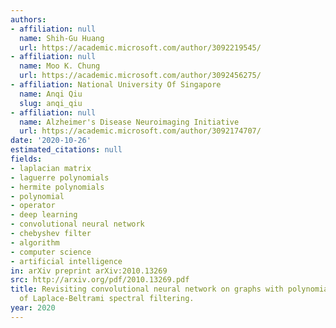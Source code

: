 ```yaml
---
authors:
- affiliation: null
  name: Shih-Gu Huang
  url: https://academic.microsoft.com/author/3092219545/
- affiliation: null
  name: Moo K. Chung
  url: https://academic.microsoft.com/author/3092456275/
- affiliation: National University Of Singapore
  name: Anqi Qiu
  slug: anqi_qiu
- affiliation: null
  name: Alzheimer's Disease Neuroimaging Initiative
  url: https://academic.microsoft.com/author/3092174707/
date: '2020-10-26'
estimated_citations: null
fields:
- laplacian matrix
- laguerre polynomials
- hermite polynomials
- polynomial
- operator
- deep learning
- convolutional neural network
- chebyshev filter
- algorithm
- computer science
- artificial intelligence
in: arXiv preprint arXiv:2010.13269
src: http://arxiv.org/pdf/2010.13269.pdf
title: Revisiting convolutional neural network on graphs with polynomial approximations
  of Laplace-Beltrami spectral filtering.
year: 2020
---
```

